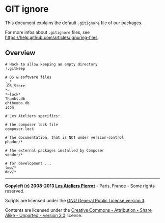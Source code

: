 GIT ignore
=============

This document explains the default `.gitignore` file of our packages.

For more infos about `.gitignore` files, see <https://help.github.com/articles/ignoring-files>.


## Overview


    # Hack to allow keeping an empty directory
    !.gitkeep

    # OS & software files
    ._*
    .DS_Store
    *~
    *~lock*
    Thumbs.db
    ehthumbs.db
    Icon

    # Les Ateliers specifics:
    
    # the composer lock file
    composer.lock

    # the documentation, that is NOT under version-control
    phpdoc/*

    # the external packages installed by Composer
    vendor/*

    # for development ...
    tmp/*
    dev/*



----
**Copyleft (c) 2008-2013 [Les Ateliers Pierrot](http://www.ateliers-pierrot.fr/)** - Paris, France - Some rights reserved.

Scripts are licensed under the [GNU General Public License version 3](http://www.gnu.org/licenses/gpl.html).

Contents are licensed under the [Creative Commons - Attribution - Share Alike - Unported - version 3.0](http://creativecommons.org/licenses/by-sa/3.0/) license.
